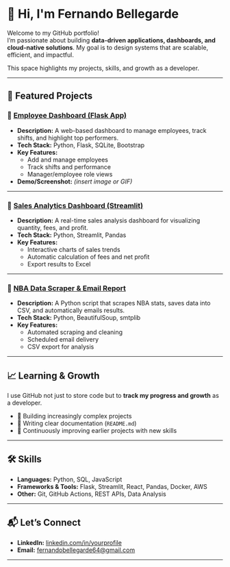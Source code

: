 # 👋 Hi, I'm Fernando Bellegarde  

Welcome to my GitHub portfolio!  
I’m passionate about building **data-driven applications, dashboards, and cloud-native solutions**. My goal is to design systems that are scalable, efficient, and impactful.  

This space highlights my projects, skills, and growth as a developer.  

---

## 🚀 Featured Projects  

### 🔹 [Employee Dashboard (Flask App)](https://github.com/yourusername/employee-dashboard-flask)  
- **Description:** A web-based dashboard to manage employees, track shifts, and highlight top performers.  
- **Tech Stack:** Python, Flask, SQLite, Bootstrap  
- **Key Features:**  
  - Add and manage employees  
  - Track shifts and performance  
  - Manager/employee role views  
- **Demo/Screenshot:** *(insert image or GIF)*  

---

### 🔹 [Sales Analytics Dashboard (Streamlit)](https://github.com/yourusername/sales-analytics-streamlit)  
- **Description:** A real-time sales analysis dashboard for visualizing quantity, fees, and profit.  
- **Tech Stack:** Python, Streamlit, Pandas  
- **Key Features:**  
  - Interactive charts of sales trends  
  - Automatic calculation of fees and net profit  
  - Export results to Excel  

---

### 🔹 [NBA Data Scraper & Email Report](https://github.com/yourusername/nba-data-scraper)  
- **Description:** A Python script that scrapes NBA stats, saves data into CSV, and automatically emails results.  
- **Tech Stack:** Python, BeautifulSoup, smtplib  
- **Key Features:**  
  - Automated scraping and cleaning  
  - Scheduled email delivery  
  - CSV export for analysis  

---

## 📈 Learning & Growth  
I use GitHub not just to store code but to **track my progress and growth** as a developer.  
- 🌱 Building increasingly complex projects  
- 📝 Writing clear documentation (`README.md`)  
- 🔧 Continuously improving earlier projects with new skills  

---

## 🛠 Skills  
- **Languages:** Python, SQL, JavaScript  
- **Frameworks & Tools:** Flask, Streamlit, React, Pandas, Docker, AWS  
- **Other:** Git, GitHub Actions, REST APIs, Data Analysis  

---

## 📬 Let’s Connect  
- **LinkedIn:** [linkedin.com/in/yourprofile](https://linkedin.com/in/fernando-bellegarde-381316b1)  
- **Email:** fernandobellegarde64@gmail.com

---
